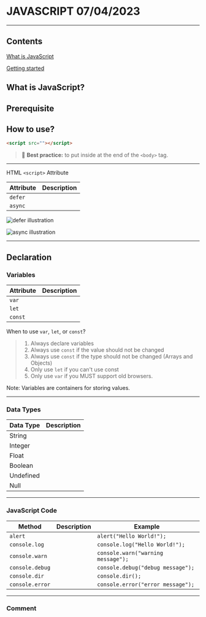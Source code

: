 # JAVASCRIPT 07/04/2023

---

## Contents

[What is JavaScript]()

[Getting started]()

[]()

## What is JavaScript?

## Prerequisite

## How to use?

```html
<script src=""></script>
```

> 📝 **Best practice:** to put inside at the end of the `<body>` tag.

---

HTML `<script>` Attribute

| Attribute | Description |
| --------- | ----------- |
| `defer` |             |
| `async` |             |

![defer illustration]()

![async illustration]()

---
Declaration
---
### Variables

| Attribute | Description |
| --------- | ----------- |
| `var`   |             |
| `let`   |             |
| `const` |             |

When to use `var`, `let`, or `const`?

> 1. Always declare variables
> 2. Always use `const` if the value should not be changed
> 3. Always use `const` if the type should not be changed (Arrays and Objects)
> 4. Only use `let` if you can't use const
> 5. Only use `var` if you MUST support old browsers.

Note: Variables are containers for storing values.

---
### Data Types


| Data Type | Description |
| --------- | ----------- |
| String    |             |
| Integer   |             |
| Float     |             |
| Boolean   |             |
| Undefined |             |
| Null      |             |

---
### JavaScript Code

| Method            | Description | Example                              |
| ----------------- | ----------- | ------------------------------------ |
| `alert`         |             | `alert("Hello World!");`           |
| `console.log`   |             | `console.log("Hello World!");`     |
| `console.warn`  |             | `console.warn("warning message");` |
| `console.debug` |             | `console.debug("debug message");`  |
| `console.dir`   |             | `console.dir();`                   |
| `console.error` |             | `console.error("error message");`  |

---

### Comment